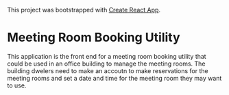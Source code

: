 This project was bootstrapped with [Create React App](https://github.com/facebook/create-react-app).

# Meeting Room Booking Utility
This application is the front end for a meeting room booking utility that could be used in an office building to manage the meeting rooms. The building dwelers need to make an accoutn to make reservations for the meeting rooms and set a date and time for the meeting room they may want to use.
